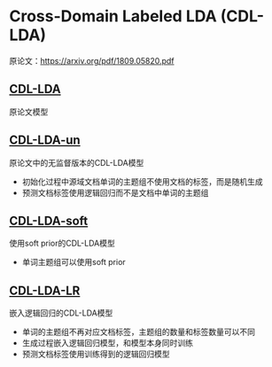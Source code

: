 # Cross-Domain Labeled LDA (CDL-LDA)
原论文：<https://arxiv.org/pdf/1809.05820.pdf>

## [CDL-LDA](models/cdllda.py)
原论文模型

## [CDL-LDA-un](models/cdllda_un.py)
原论文中的无监督版本的CDL-LDA模型
* 初始化过程中源域文档单词的主题组不使用文档的标签，而是随机生成
* 预测文档标签使用逻辑回归而不是文档中单词的主题组

## [CDL-LDA-soft](models/cdllda_soft.py)
使用soft prior的CDL-LDA模型
* 单词主题组可以使用soft prior

## [CDL-LDA-LR](models/cdllda_lr.py)
嵌入逻辑回归的CDL-LDA模型
* 单词的主题组不再对应文档标签，主题组的数量和标签数量可以不同
* 生成过程嵌入逻辑回归模型，和模型本身同时训练
* 预测文档标签使用训练得到的逻辑回归模型
